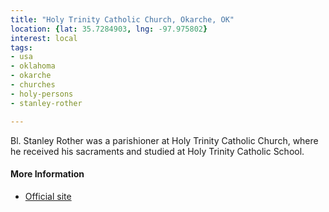 ```yaml
---
title: "Holy Trinity Catholic Church, Okarche, OK"
location: {lat: 35.7284903, lng: -97.975802}
interest: local
tags:
- usa
- oklahoma
- okarche
- churches
- holy-persons
- stanley-rother

---
```



Bl. Stanley Rother was a parishioner at Holy Trinity Catholic Church, where he received his sacraments and studied at Holy Trinity Catholic School.

#### More Information

* [Official site](https://www.holytrinityok.org/)





